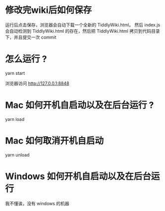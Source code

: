 # 修改完wiki后如何保存
运行后点击保存，浏览器会自动下载一个全新的 TiddlyWiki.html。
然后 index.js 会自动检测到 TiddlyWiki.html 的存在，然后把 TiddlyWiki.html 拷贝到代码目录下，并且提交一次 commit

# 怎么运行 ? 
yarn start

浏览器访问 http://127.0.0.1:8848

# Mac 如何开机自启动以及在后台运行 ?
yarn load

# Mac 如何取消开机自启动
yarn unload

# Windows 如何开机自启动以及在后台运行
我不懂诶，没有 windows 的机器
